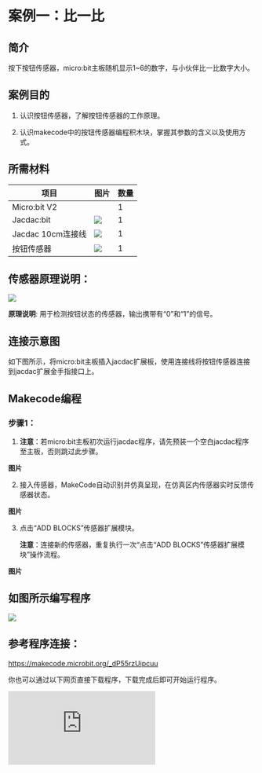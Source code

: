 # 案例一：比一比

## 简介
按下按钮传感器，micro:bit主板随机显示1~6的数字，与小伙伴比一比数字大小。

## 案例目的
1. 认识按钮传感器，了解按钮传感器的工作原理。

2. 认识makecode中的按钮传感器编程积木块，掌握其参数的含义以及使用方式。

## 所需材料
|项目|图片|数量|
|--|--|--|
|Micro:bit V2|![]()|1|
|Jacdac:bit|![](https://wiki-media-ef.oss-cn-hongkong.aliyuncs.com/docs/microbit/getting-started/microbit-jacdac-smartexploration-kit/images/sensor/jacdac%20bit.png)|1|
|Jacdac 10cm连接线|![](https://wiki-media-ef.oss-cn-hongkong.aliyuncs.com/docs/microbit/getting-started/microbit-jacdac-smartexploration-kit/images/sensor/jacdac-smart-exploration-kit-10cm-cable.png)|1|
|按钮传感器|![](https://wiki-media-ef.oss-cn-hongkong.aliyuncs.com/docs/microbit/getting-started/microbit-jacdac-smartexploration-kit/images/sensor/jacdac%20Button%20sensor.png)|1|

## 传感器原理说明：
![](https://wiki-media-ef.oss-cn-hongkong.aliyuncs.com/docs/microbit/getting-started/microbit-jacdac-smartexploration-kit/images/sensor/jacdac%20Button%20sensor.png)

**原理说明**: 用于检测按钮状态的传感器，输出携带有“0”和“1”的信号。

## 连接示意图
如下图所示，将micro:bit主板插入jacdac扩展板，使用连接线将按钮传感器连接到jacdac扩展金手指接口上。
![]()

## Makecode编程
### 步骤1：
1. **注意**：若micro:bit主板初次运行jacdac程序，请先预装一个空白jacdac程序至主板，否则跳过此步骤。

**图片**![]()

2. 接入传感器，MakeCode自动识别并仿真呈现，在仿真区内传感器实时反馈传感器状态。

**图片**![]()

3. 点击“ADD BLOCKS”传感器扩展模块。
   
   **注意**：连接新的传感器，重复执行一次“点击“ADD BLOCKS”传感器扩展模块”操作流程。

**图片**![]()

## 如图所示编写程序
![](https://wiki-media-ef.oss-cn-hongkong.aliyuncs.com/docs/microbit/getting-started/microbit-jacdac-smartexploration-kit/images/program/jacdac-smart-exploration-kit-case-0111.png)

## 参考程序连接：
https://makecode.microbit.org/_dP55rzUipcuu

你也可以通过以下网页直接下载程序，下载完成后即可开始运行程序。

<div
    style={{
        position: 'relative',
        paddingBottom: '60%',
        overflow: 'hidden',
    }}
>
    <iframe
        src="https://makecode.microbit.org/_dP55rzUipcuu"
        frameborder="0"
        sandbox="allow-popups allow-forms allow-scripts allow-same-origin"
        style={{
            position: 'absolute',
            width: '100%',
            height: '100%',
        }}
    />
</div>

---



## 案例演示
![]() 
